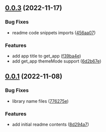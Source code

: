 ## [0.0.3](https://github.com/luisburgos/get_modular/compare/v0.0.1...v0.0.3) (2022-11-17)


### Bug Fixes

* readme code snippets imports ([456aa07](https://github.com/luisburgos/get_modular/commit/456aa07d979cb23d0614afb33fec0462edbce9c6))


### Features

* add app title to get_app ([f39ba4e](https://github.com/luisburgos/get_modular/commit/f39ba4e935b1945c3b7893b8874026a66836c2e2))
* add get_app themeMode support ([6d2b67e](https://github.com/luisburgos/get_modular/commit/6d2b67ea145a3ca7d3c67d87d86de2a6d93f3dd1))



## [0.0.1](https://github.com/luisburgos/get_modular/compare/8d294a7045e6ce53385a94dc4a4c47020407aa5a...v0.0.1) (2022-11-08)


### Bug Fixes

* library name files ([776275e](https://github.com/luisburgos/get_modular/commit/776275ecb5af5d9b3c945f3d7063a9165b4511ce))


### Features

* add initial readme contents ([8d294a7](https://github.com/luisburgos/get_modular/commit/8d294a7045e6ce53385a94dc4a4c47020407aa5a))



